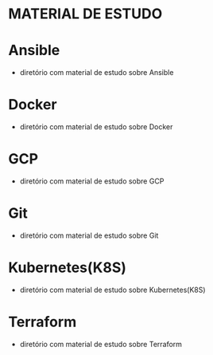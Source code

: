 # MATERIAL DE ESTUDO

# Ansible
- diretório com material de estudo sobre Ansible

# Docker
- diretório com material de estudo sobre Docker

# GCP
- diretório com material de estudo sobre GCP

# Git
- diretório com material de estudo sobre Git

# Kubernetes(K8S)
- diretório com material de estudo sobre Kubernetes(K8S)

# Terraform
- diretório com material de estudo sobre Terraform